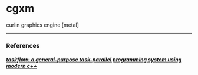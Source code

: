 # cgxm
curlin graphics engine \[metal\]


---
### References

##### [taskflow: a general-purpose task-parallel programming system using modern c++](https://github.com/taskflow/taskflow)

